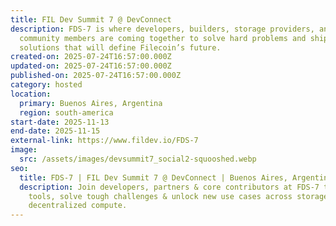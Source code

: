 ```yaml
---
title: FIL Dev Summit 7 @ DevConnect
description: FDS-7 is where developers, builders, storage providers, and
  community members are coming together to solve hard problems and ship
  solutions that will define Filecoin’s future.
created-on: 2025-07-24T16:57:00.000Z
updated-on: 2025-07-24T16:57:00.000Z
published-on: 2025-07-24T16:57:00.000Z
category: hosted
location:
  primary: Buenos Aires, Argentina
  region: south-america
start-date: 2025-11-13
end-date: 2025-11-15
external-link: https://www.fildev.io/FDS-7
image:
  src: /assets/images/devsummit7_social2-squooshed.webp
seo:
  title: FDS-7 | FIL Dev Summit 7 @ DevConnect | Buenos Aires, Argentina
  description: Join developers, partners & core contributors at FDS-7 to build
    tools, solve tough challenges & unlock new use cases across storage, AI, and
    decentralized compute.
---
```

